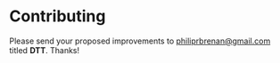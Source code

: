 # Contributing

Please send your proposed improvements to philiprbrenan@gmail.com titled **DTT**. Thanks!



